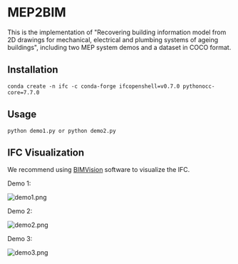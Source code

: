 # MEP2BIM

This is the implementation of "Recovering building information model from 2D drawings for mechanical, electrical and plumbing systems of ageing buildings", including two MEP system demos and a dataset in COCO format.

## Installation

```
conda create -n ifc -c conda-forge ifcopenshell=v0.7.0 pythonocc-core=7.7.0
```

## Usage

```
python demo1.py or python demo2.py
```

## IFC  Visualization

We recommend using [BIMVision](https://bimvision.eu/download/) software to visualize the IFC.

Demo 1:

![demo1.png](https://github.com/CrossStyle/MEP2BIM/blob/main/img/demo1.png?raw=true)

Demo 2:

![demo2.png](https://github.com/CrossStyle/MEP2BIM/blob/main/img/demo2.png?raw=true)

Demo 3:

![demo3.png](https://github.com/CrossStyle/MEP2BIM/blob/main/img/demo3.png?raw=true)
